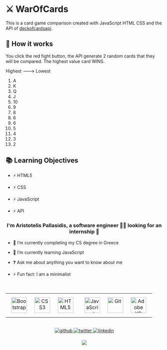 <h1> ⚔️ WarOfCards </h1>

This is a card game comparison created with JavaScript HTML CSS and the API of  <a href="https://www.deckofcardsapi.com/"> deckofcardsapi</a>.

## 🔨 How it works
You click the red fight button, the API generate 2 random cards that they will be compared. The highest value card WINS.

Highest ---> Lowest
<ol>
  <li> A</li>
  <li> K</li>
  <li> Q</li>
  <li> J</li>
  <li> 10</li>
  <li> 9</li>
  <li> 8</li>
  <li> 6</li>
  <li> 6</li>
  <li> 5</li>
  <li> 4</li>
  <li> 3</li>
  <li> 2</li>
</ol>


## 📚 Learning Objectives
- ⚡ HTML5

- ⚡ CSS

- ⚡ JavaScript

- ⚡ API

  
### <div align="center">I'm Aristotelis Pallasidis, a software engineer 👨‍💻 looking for an internship 🚀</div>  

- 🔭 I’m currently completing my CS degree in Greece  

- 🌱 I’m currently learning JavaScript  

- ❓ Ask me about anything you want to know about me  

- ⚡ Fun fact: I am a minimalist  
  
<br/>  
  
<table>
  <tr>
    <td valign="top" width="50%">
      <div align="center">  
        <a href="https://getbootstrap.com/docs/3.4/javascript/" target="_blank"><img style="margin: 10px" src="https://profilinator.rishav.dev/skills-assets/bootstrap-plain.svg" alt="Bootstrap" height="50" /></a>  
        <a href="https://www.w3schools.com/css/" target="_blank"><img style="margin: 10px" src="https://profilinator.rishav.dev/skills-assets/css3-original-wordmark.svg" alt="CSS3" height="50" /></a>  
        <a href="https://en.wikipedia.org/wiki/HTML5" target="_blank"><img style="margin: 10px" src="https://profilinator.rishav.dev/skills-assets/html5-original-wordmark.svg" alt="HTML5" height="50" /></a>  
      </div>
    </td>
    <td valign="top" width="50%">
      <div align="center">  
        <a href="https://www.javascript.com/" target="_blank"><img style="margin: 10px" src="https://profilinator.rishav.dev/skills-assets/javascript-original.svg" alt="JavaScript" height="50" /></a>  
        <a href="https://github.com/" target="_blank"><img style="margin: 10px" src="https://profilinator.rishav.dev/skills-assets/git-scm-icon.svg" alt="Git" height="50" /></a>  
        <a href="https://www.adobe.com/in/products/xd.html" target="_blank"><img style="margin: 10px" src="https://profilinator.rishav.dev/skills-assets/adobexd.png" alt="Adobe XD" height="50" /></a>  
      </div>
    </td>
</table>  

<br/>  
 
<div align="center">
  <a href="https://github.com/aristotelispallasidis" target="_blank">
  <img src=https://img.shields.io/badge/github-%2324292e.svg?&style=for-the-badge&logo=github&logoColor=white alt=github style="margin-bottom: 5px;" />
  </a>
  <a href="https://twitter.com/AristotleOfCode" target="_blank">
  <img src=https://img.shields.io/badge/twitter-%2300acee.svg?&style=for-the-badge&logo=twitter&logoColor=white alt=twitter style="margin-bottom: 5px;" />
  </a>
  <a href="https://linkedin.com/in/aristotelispallasidis" target="_blank">
  <img src=https://img.shields.io/badge/linkedin-%231E77B5.svg?&style=for-the-badge&logo=linkedin&logoColor=white alt=linkedin style="margin-bottom: 5px;" />
  </a>  
</div>  
  
<br/>  
 
<div align="center"><img src="https://github-readme-stats.vercel.app/api?username=aristotelispallasidis&show_icons=true&count_private=true&hide_border=true" align="center" /></div>  
